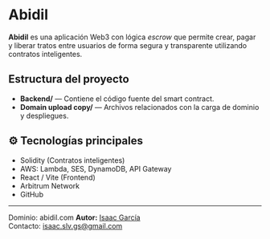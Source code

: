 # Abidil

**Abidil** es una aplicación Web3 con lógica *escrow* que permite crear, pagar y liberar tratos entre usuarios de forma segura y transparente utilizando contratos inteligentes.

## Estructura del proyecto

- **Backend/** — Contiene el código fuente del smart contract.
- **Domain upload copy/** — Archivos relacionados con la carga de dominio y despliegues.

## ⚙️ Tecnologías principales

- Solidity (Contratos inteligentes)
- AWS: Lambda, SES, DynamoDB, API Gateway
- React / Vite (Frontend)
- Arbitrum Network
- GitHub

---
Dominio: abidil.com
**Autor:** [Isaac García](https://github.com/isaac-eth)  
Contacto: isaac.slv.gs@gmail.com
